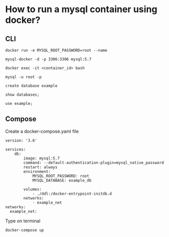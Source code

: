 # How to run a mysql container using docker?

## CLI
```
docker run -e MYSQL_ROOT_PASSWORD=root --name 
```

```
mysql-docker -d -p 3306:3306 mysql:5.7
```

```
docker exec -it <container_id> bash
```

```
mysql -u root -p
```

```
create database example
```

```
show databases;
```

```
use example;
```

## Compose
Create a docker-compose.yaml file
```
version: '3.6'

services: 
    db:
        image: mysql:5.7
        command: --default-authentication-plugin=mysql_native_password
        restart: always
        environment: 
            MYSQL_ROOT_PASSWORD: root
            MYSQL_DATABASE: example_db
    
        volumes: 
            - ./ddl:/docker-entrypoint-initdb.d
        networks:
            - example_net    
networks:
  example_net:
```

Type on terminal
```
docker-compose up
```
